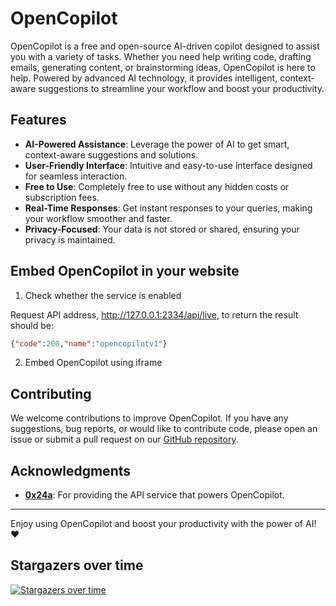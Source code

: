 # OpenCopilot

OpenCopilot is a free and open-source AI-driven copilot designed to assist you with a variety of tasks.  Whether you need help writing code, drafting emails, generating content, or brainstorming ideas, OpenCopilot is here to help.  Powered by advanced AI technology, it provides intelligent, context-aware suggestions to streamline your workflow and boost your productivity.

## Features

- **AI-Powered Assistance**: Leverage the power of AI to get smart, context-aware suggestions and solutions.
- **User-Friendly Interface**: Intuitive and easy-to-use interface designed for seamless interaction.
- **Free to Use**: Completely free to use without any hidden costs or subscription fees.
- **Real-Time Responses**: Get instant responses to your queries, making your workflow smoother and faster.
- **Privacy-Focused**: Your data is not stored or shared, ensuring your privacy is maintained.

## Embed OpenCopilot in your website

1. Check whether the service is enabled

Request API address, http://127.0.0.1:2334/api/live, to return the result should be:

```JSON
{"code":200,"name":"opencopilotv1"}
```

2. Embed OpenCopilot using iframe

## Contributing

We welcome contributions to improve OpenCopilot.  If you have any suggestions, bug reports, or would like to contribute code, please open an issue or submit a pull request on our [GitHub repository](https://github.com/Chihaya-Yuka/OpenCopilot).

## Acknowledgments

- **[0x24a](https://github.com/0x24a)**: For providing the API service that powers OpenCopilot.



---

Enjoy using OpenCopilot and boost your productivity with the power of AI!  ❤

## Stargazers over time
[![Stargazers over time](https://starchart.cc/Chihaya-Yuka/OpenCopilot.svg?variant=adaptive)](https://starchart.cc/Chihaya-Yuka/OpenCopilot)
